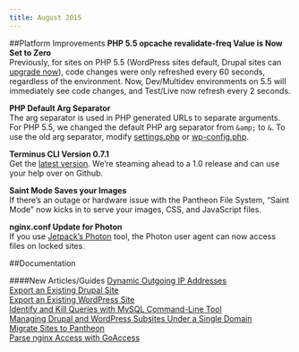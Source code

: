 ```yaml
---
title: August 2015
---
```

##Platform Improvements
**PHP 5.5 opcache revalidate-freq Value is Now Set to Zero**   
Previously, for sites on PHP 5.5 (WordPress sites default, Drupal sites can [upgrade now](/docs/articles/sites/settings/upgrade-php-versions/)), code changes were only refreshed every 60 seconds, regardless of the environment. Now, Dev/Multidev environments on 5.5 will immediately see code changes, and Test/Live now refresh every 2 seconds.

**PHP Default Arg Separator**    
The arg separator is used in PHP generated URLs to separate arguments. For PHP 5.5, we changed the default PHP arg separator from `&amp;` to `&`. To use the old arg separator, modify [settings.php](https://pantheon.io/docs/articles/drupal/configuring-settings-php/#troubleshooting) or [wp-config.php](https://pantheon.io/docs/articles/wordpress/configuring-wp-config-php/#troubleshooting).

**Terminus CLI Version 0.7.1**    
Get the [latest version](https://github.com/pantheon-systems/cli/releases/). We’re steaming ahead to a 1.0 release and can use your help over on Github.

**Saint Mode Saves your Images**     
If there’s an outage or hardware issue with the Pantheon File System, “Saint Mode” now kicks in to serve your images, CSS, and JavaScript files.

**nginx.conf Update for Photon**  
If you use [Jetpack’s Photon](http://jetpack.me/support/photon) tool, the Photon user agent can now access files on locked sites.



##Documentation

####New Articles/Guides
[Dynamic Outgoing IP Addresses](/docs/articles/sites/code/dynamic-outgoing-ip-addresses/)  
[Export an Existing Drupal Site](/docs/articles/sites/migrate/export-an-existing-drupal-site/)  
[Export an Existing WordPress Site](/docs/articles/sites/migrate/export-an-existing-wordpress-site/)  
[Identify and Kill Queries with MySQL Command-Line Tool](/docs/articles/sites/database/kill-mysql-queries/)  
[Managing Drupal and WordPress Subsites Under a Single Domain](/docs/articles/sites/domains/multiple-sites-single-domain/)  
[Migrate Sites to Pantheon](https://pantheon.io/docs/articles/sites/migrate/)   
[Parse nginx Access with GoAccess](https://pantheon.io/docs/articles/sites/logs/nginx-access-log/)  
